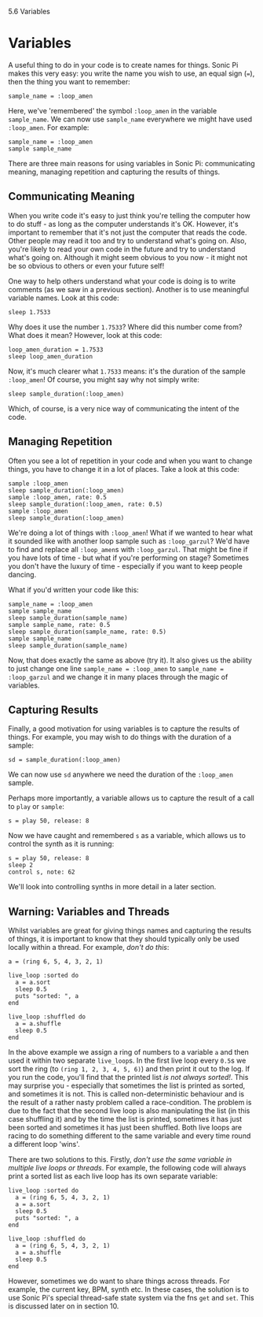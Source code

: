 5.6 Variables

# Variables

A useful thing to do in your code is to create names for things. Sonic
Pi makes this very easy: you write the name you wish to use, an equal
sign (`=`), then the thing you want to remember:

```
sample_name = :loop_amen
```

Here, we've 'remembered' the symbol `:loop_amen` in the variable
`sample_name`. We can now use `sample_name` everywhere we might have
used `:loop_amen`. For example:

```
sample_name = :loop_amen
sample sample_name
```

There are three main reasons for using variables in Sonic Pi:
communicating meaning, managing repetition and capturing the results
of things.

## Communicating Meaning

When you write code it's easy to just think you're telling the computer
how to do stuff - as long as the computer understands it's OK. However,
it's important to remember that it's not just the computer that reads
the code. Other people may read it too and try to understand what's going
on. Also, you're likely to read your own code in the future and try to
understand what's going on. Although it might seem obvious to you now -
it might not be so obvious to others or even your future self!

One way to help others understand what your code is doing is to write
comments (as we saw in a previous section). Another is to use meaningful
variable names. Look at this code:

```
sleep 1.7533
```

Why does it use the number `1.7533`? Where did this number come from?
What does it mean? However, look at this code:

```
loop_amen_duration = 1.7533
sleep loop_amen_duration
```

Now, it's much clearer what `1.7533` means: it's the duration of the
sample `:loop_amen`! Of course, you might say why not simply write:

```
sleep sample_duration(:loop_amen)
```

Which, of course, is a very nice way of communicating the intent of the
code.

## Managing Repetition

Often you see a lot of repetition in your code and when you want to
change things, you have to change it in a lot of places. Take a look at
this code:

```
sample :loop_amen
sleep sample_duration(:loop_amen)
sample :loop_amen, rate: 0.5
sleep sample_duration(:loop_amen, rate: 0.5)
sample :loop_amen
sleep sample_duration(:loop_amen)
```

We're doing a lot of things with `:loop_amen`! What if we wanted to
hear what it sounded like with another loop sample such as
`:loop_garzul`? We'd have to find and replace all `:loop_amen`s with
`:loop_garzul`. That might be fine if you have lots of time - but what
if you're performing on stage? Sometimes you don't have the luxury of
time - especially if you want to keep people dancing.

What if you'd written your code like this:

```
sample_name = :loop_amen
sample sample_name
sleep sample_duration(sample_name)
sample sample_name, rate: 0.5
sleep sample_duration(sample_name, rate: 0.5)
sample sample_name
sleep sample_duration(sample_name)
```

Now, that does exactly the same as above (try it). It also gives us
the ability to just change one line `sample_name = :loop_amen` to
`sample_name = :loop_garzul` and we change it in many places through
the magic of variables.

## Capturing Results

Finally, a good motivation for using variables is to capture the results
of things. For example, you may wish to do things with the duration of a
sample:

```
sd = sample_duration(:loop_amen)
```

We can now use `sd` anywhere we need the duration of the `:loop_amen`
sample.

Perhaps more importantly, a variable allows us to capture the result
of a call to `play` or `sample`:

```
s = play 50, release: 8
```

Now we have caught and remembered `s` as a variable, which allows us
to control the synth as it is running:

```
s = play 50, release: 8
sleep 2
control s, note: 62
```

We'll look into controlling synths in more detail in a later section.


## Warning: Variables and Threads

Whilst variables are great for giving things names and capturing the
results of things, it is important to know that they should typically
only be used locally within a thread. For example, *don't do this*:

```
a = (ring 6, 5, 4, 3, 2, 1)

live_loop :sorted do
  a = a.sort
  sleep 0.5
  puts "sorted: ", a
end

live_loop :shuffled do
  a = a.shuffle
  sleep 0.5
end
```

In the above example we assign a ring of numbers to a variable `a` and
then used it within two separate `live_loop`s. In the first live loop
every `0.5`s we sort the ring (to `(ring 1, 2, 3, 4, 5, 6)`) and then
print it out to the log. If you run the code, you'll find that the
printed list *is not always sorted!*. This may surprise you - especially
that sometimes the list is printed as sorted, and sometimes it is
not. This is called non-deterministic behaviour and is the result of a
rather nasty problem called a race-condition. The problem is due to the
fact that the second live loop is also manipulating the list (in this
case shuffling it) and by the time the list is printed, sometimes it has
just been sorted and sometimes it has just been shuffled. Both live
loops are racing to do something different to the same variable and
every time round a different loop 'wins'.

There are two solutions to this. Firstly, *don't use the same variable
in multiple live loops or threads*. For example, the following code will
always print a sorted list as each live loop has its own separate
variable:

```
live_loop :sorted do
  a = (ring 6, 5, 4, 3, 2, 1)
  a = a.sort
  sleep 0.5
  puts "sorted: ", a
end

live_loop :shuffled do
  a = (ring 6, 5, 4, 3, 2, 1)
  a = a.shuffle
  sleep 0.5
end
```

However, sometimes we do want to share things across threads. For
example, the current key, BPM, synth etc. In these cases, the solution
is to use Sonic Pi's special thread-safe state system via the fns `get`
and `set`. This is discussed later on in section 10.
